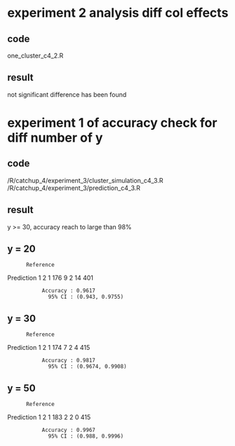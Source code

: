 # experiment 2 analysis diff col effects

## code 
one_cluster_c4_2.R

## result
not significant difference has been found

# experiment 1 of accuracy check for diff number of y

## code
/R/catchup_4/experiment_3/cluster_simulation_c4_3.R
/R/catchup_4/experiment_3/prediction_c4_3.R

## result
y >= 30, accuracy reach to large than 98%

## y = 20

          Reference
Prediction   1   2
         1 176   9
         2  14 401
                                         
               Accuracy : 0.9617         
                 95% CI : (0.943, 0.9755)

## y = 30

          Reference
Prediction   1   2
         1 174   7
         2   4 415
                                          
               Accuracy : 0.9817          
                 95% CI : (0.9674, 0.9908)

## y = 50

          Reference
Prediction   1   2
         1 183   2
         2   0 415
                                         
               Accuracy : 0.9967         
                 95% CI : (0.988, 0.9996)